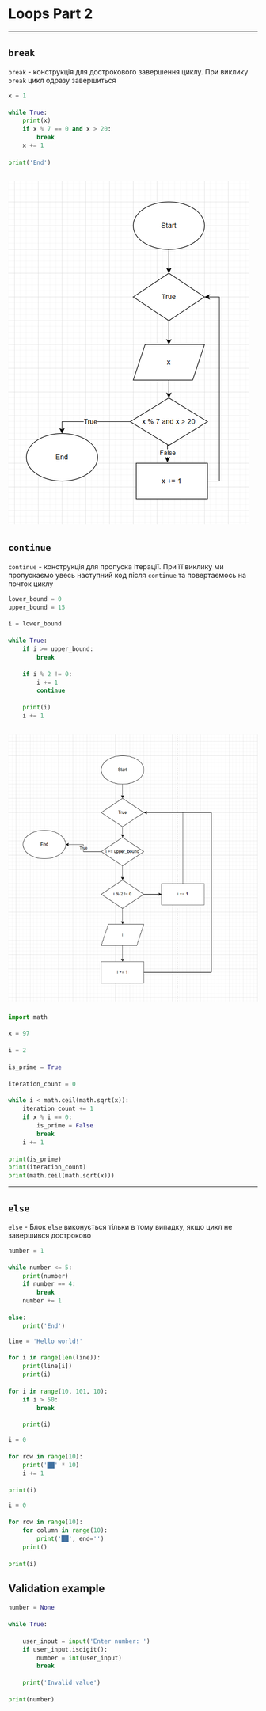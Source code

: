 # Loops Part 2

---
## ```break```
```break``` - конструкція для дострокового завершення циклу. При виклику ```break``` цикл одразу завершиться

```python
x = 1

while True:
    print(x)
    if x % 7 == 0 and x > 20:
        break
    x += 1

print('End')
```

![image](./imgs/diagram1.png)
---
## ```continue```
```continue``` - конструкція для пропуска ітерації. При її виклику ми пропускаємо увесь наступний код після ```continue``` та повертаємось на почток циклу
```python
lower_bound = 0
upper_bound = 15

i = lower_bound

while True:
    if i >= upper_bound:
        break

    if i % 2 != 0:
        i += 1
        continue

    print(i)
    i += 1
```

![image](./imgs/diagram2.png)
---
```python
import math

x = 97

i = 2

is_prime = True

iteration_count = 0

while i < math.ceil(math.sqrt(x)):
    iteration_count += 1
    if x % i == 0:
        is_prime = False
        break
    i += 1

print(is_prime)
print(iteration_count)
print(math.ceil(math.sqrt(x)))
```
---
## ```else```
```else``` - Блок ```else``` виконується тільки в тому випадку, якщо цикл не завершився достроково
```python
number = 1

while number <= 5:
    print(number)
    if number == 4:
        break
    number += 1

else:
    print('End')
```
```python
line = 'Hello world!'

for i in range(len(line)):
    print(line[i])
    print(i)

for i in range(10, 101, 10):
    if i > 50:
        break

    print(i)
```

```python
i = 0

for row in range(10):
    print('██' * 10)
    i += 1

print(i)
```

```python
i = 0

for row in range(10):
    for column in range(10):
        print('██', end='')
    print()

print(i)
```

## Validation example

```python
number = None

while True:

    user_input = input('Enter number: ')
    if user_input.isdigit():
        number = int(user_input)
        break

    print('Invalid value')

print(number)
```
